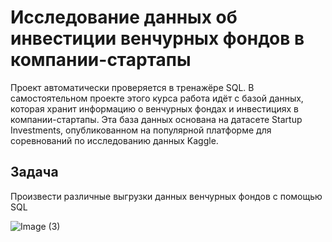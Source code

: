 # Исследование данных об инвестиции венчурных фондов в компании-стартапы

Проект автоматически проверяется в тренажёре SQL. В самостоятельном проекте этого курса работа идёт с базой данных, которая хранит информацию о венчурных фондах и инвестициях в компании-стартапы. Эта база данных основана на датасете Startup Investments, опубликованном на популярной платформе для соревнований по исследованию данных Kaggle.

## Задача

Произвести различные выгрузки данных венчурных фондов с помощью SQL

![Image (3)](https://github.com/MaestroD123/Yandex_Praktikum/assets/74192789/7724f67e-e2c3-4900-a05a-4dea2c44cdce)
